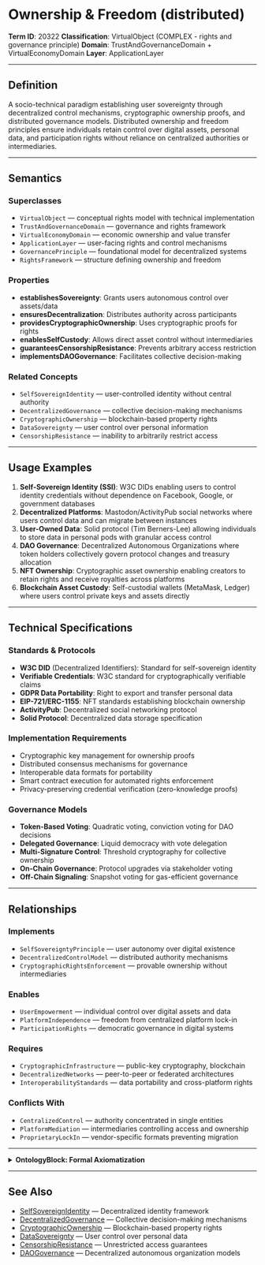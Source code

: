 # Ownership & Freedom (distributed)

**Term ID**: 20322
**Classification**: VirtualObject (COMPLEX - rights and governance principle)
**Domain**: TrustAndGovernanceDomain + VirtualEconomyDomain
**Layer**: ApplicationLayer

---

## Definition

A socio-technical paradigm establishing user sovereignty through decentralized control mechanisms, cryptographic ownership proofs, and distributed governance models. Distributed ownership and freedom principles ensure individuals retain control over digital assets, personal data, and participation rights without reliance on centralized authorities or intermediaries.

---

## Semantics

### Superclasses
- `VirtualObject` — conceptual rights model with technical implementation
- `TrustAndGovernanceDomain` — governance and rights framework
- `VirtualEconomyDomain` — economic ownership and value transfer
- `ApplicationLayer` — user-facing rights and control mechanisms
- `GovernancePrinciple` — foundational model for decentralized systems
- `RightsFramework` — structure defining ownership and freedom

### Properties
- **establishesSovereignty**: Grants users autonomous control over assets/data
- **ensuresDecentralization**: Distributes authority across participants
- **providesCryptographicOwnership**: Uses cryptographic proofs for rights
- **enablesSelfCustody**: Allows direct asset control without intermediaries
- **guaranteesCensorshipResistance**: Prevents arbitrary access restriction
- **implementsDAOGovernance**: Facilitates collective decision-making

### Related Concepts
- `SelfSovereignIdentity` — user-controlled identity without central authority
- `DecentralizedGovernance` — collective decision-making mechanisms
- `CryptographicOwnership` — blockchain-based property rights
- `DataSovereignty` — user control over personal information
- `CensorshipResistance` — inability to arbitrarily restrict access

---

## Usage Examples

1. **Self-Sovereign Identity (SSI)**: W3C DIDs enabling users to control identity credentials without dependence on Facebook, Google, or government databases
2. **Decentralized Platforms**: Mastodon/ActivityPub social networks where users control data and can migrate between instances
3. **User-Owned Data**: Solid protocol (Tim Berners-Lee) allowing individuals to store data in personal pods with granular access control
4. **DAO Governance**: Decentralized Autonomous Organizations where token holders collectively govern protocol changes and treasury allocation
5. **NFT Ownership**: Cryptographic asset ownership enabling creators to retain rights and receive royalties across platforms
6. **Blockchain Asset Custody**: Self-custodial wallets (MetaMask, Ledger) where users control private keys and assets directly

---

## Technical Specifications

### Standards & Protocols
- **W3C DID** (Decentralized Identifiers): Standard for self-sovereign identity
- **Verifiable Credentials**: W3C standard for cryptographically verifiable claims
- **GDPR Data Portability**: Right to export and transfer personal data
- **EIP-721/ERC-1155**: NFT standards establishing blockchain ownership
- **ActivityPub**: Decentralized social networking protocol
- **Solid Protocol**: Decentralized data storage specification

### Implementation Requirements
- Cryptographic key management for ownership proofs
- Distributed consensus mechanisms for governance
- Interoperable data formats for portability
- Smart contract execution for automated rights enforcement
- Privacy-preserving credential verification (zero-knowledge proofs)

### Governance Models
- **Token-Based Voting**: Quadratic voting, conviction voting for DAO decisions
- **Delegated Governance**: Liquid democracy with vote delegation
- **Multi-Signature Control**: Threshold cryptography for collective ownership
- **On-Chain Governance**: Protocol upgrades via stakeholder voting
- **Off-Chain Signaling**: Snapshot voting for gas-efficient governance

---

## Relationships

### Implements
- `SelfSovereigntyPrinciple` — user autonomy over digital existence
- `DecentralizedControlModel` — distributed authority mechanisms
- `CryptographicRightsEnforcement` — provable ownership without intermediaries

### Enables
- `UserEmpowerment` — individual control over digital assets and data
- `PlatformIndependence` — freedom from centralized platform lock-in
- `ParticipationRights` — democratic governance in digital systems

### Requires
- `CryptographicInfrastructure` — public-key cryptography, blockchain
- `DecentralizedNetworks` — peer-to-peer or federated architectures
- `InteroperabilityStandards` — data portability and cross-platform rights

### Conflicts With
- `CentralizedControl` — authority concentrated in single entities
- `PlatformMediation` — intermediaries controlling access and ownership
- `ProprietaryLockIn` — vendor-specific formats preventing migration

---

<details>
<summary><strong>OntologyBlock: Formal Axiomatization</strong></summary>

```clojure
;; OWL Functional Syntax (Ownership & Freedom (distributed) Axioms)

;; Class Declaration
(Declaration (Class :OwnershipFreedomDistributed))

;; Equivalence Axiom
(EquivalentClasses
  :OwnershipFreedomDistributed
  (ObjectIntersectionOf
    :VirtualObject
    :GovernancePrinciple
    (ObjectSomeValuesFrom :establishesSovereignty :UserAutonomy)
    (ObjectSomeValuesFrom :ensuresDecentralization :DistributedAuthority)
    (ObjectSomeValuesFrom :providesCryptographicOwnership :BlockchainRights)))

;; Subclass Axioms (COMPLEX: 16 axioms for comprehensive coverage)
(SubClassOf :OwnershipFreedomDistributed :VirtualObject)
(SubClassOf :OwnershipFreedomDistributed :TrustAndGovernanceDomain)
(SubClassOf :OwnershipFreedomDistributed :VirtualEconomyDomain)
(SubClassOf :OwnershipFreedomDistributed :ApplicationLayer)
(SubClassOf :OwnershipFreedomDistributed :GovernancePrinciple)
(SubClassOf :OwnershipFreedomDistributed :RightsFramework)

(SubClassOf :OwnershipFreedomDistributed
  (ObjectSomeValuesFrom :establishesSovereignty :SelfSovereignty))
(SubClassOf :OwnershipFreedomDistributed
  (ObjectSomeValuesFrom :ensuresDecentralization :DistributedControl))
(SubClassOf :OwnershipFreedomDistributed
  (ObjectSomeValuesFrom :providesCryptographicOwnership :ProvableRights))
(SubClassOf :OwnershipFreedomDistributed
  (ObjectSomeValuesFrom :enablesSelfCustody :DirectAssetControl))
(SubClassOf :OwnershipFreedomDistributed
  (ObjectSomeValuesFrom :guaranteesCensorshipResistance :UnrestrictedAccess))
(SubClassOf :OwnershipFreedomDistributed
  (ObjectSomeValuesFrom :implementsDAOGovernance :CollectiveDecisionMaking))

(SubClassOf :OwnershipFreedomDistributed
  (ObjectSomeValuesFrom :enablesDataPortability :UserControlledMigration))
(SubClassOf :OwnershipFreedomDistributed
  (ObjectSomeValuesFrom :supportsInteroperability :CrossPlatformRights))
(SubClassOf :OwnershipFreedomDistributed
  (ObjectSomeValuesFrom :implementsSelfSovereignIdentity :DecentralizedIdentity))
(SubClassOf :OwnershipFreedomDistributed
  (ObjectSomeValuesFrom :enforcesUserRights :CryptographicProof))

;; Disjointness Constraints
(DisjointClasses :OwnershipFreedomDistributed :CentralizedOwnership)
(DisjointClasses :OwnershipFreedomDistributed :PlatformMediation)
(DisjointClasses :OwnershipFreedomDistributed :IntermediaryControl)

;; Property Axioms
(FunctionalObjectProperty :establishesSovereignty)
(ObjectPropertyDomain :providesCryptographicOwnership :OwnershipFreedomDistributed)
(ObjectPropertyRange :enablesSelfCustody :AutonomousControl)

;; Property Characteristics
(TransitiveObjectProperty :ensuresDecentralization)
(SymmetricObjectProperty :sharesGovernanceRights)
(IrreflexiveObjectProperty :dependsOnCentralAuthority)

;; Cardinality Constraints
(SubClassOf :OwnershipFreedomDistributed
  (ObjectMinCardinality 1 :providesCryptographicOwnership :BlockchainProof))
(SubClassOf :OwnershipFreedomDistributed
  (ObjectMinCardinality 1 :implementsDAOGovernance :DecentralizedGovernanceMechanism))

;; Complex Relationships
(SubClassOf :OwnershipFreedomDistributed
  (ObjectIntersectionOf
    (ObjectSomeValuesFrom :implements :SelfSovereigntyPrinciple)
    (ObjectSomeValuesFrom :enables :UserEmpowerment)
    (ObjectSomeValuesFrom :requires :CryptographicInfrastructure)
    (ObjectAllValuesFrom :conflictsWith :CentralizedControl)))

;; Data Properties
(DataPropertyAssertion :governanceModel :OwnershipFreedomDistributed "DAO,Liquid Democracy,Token Voting"^^xsd:string)
(DataPropertyAssertion :ownershipMechanism :OwnershipFreedomDistributed "NFT,DID,Smart Contract,Private Key"^^xsd:string)
(DataPropertyAssertion :standardsCompliance :OwnershipFreedomDistributed "W3C DID,GDPR,EIP-721,Solid"^^xsd:string)
(DataPropertyAssertion :censorshipResistance :OwnershipFreedomDistributed "High"^^xsd:string)

;; Axioms for Rights and Freedoms
(SubClassOf :OwnershipFreedomDistributed
  (ObjectIntersectionOf
    (ObjectSomeValuesFrom :grantsRight :DataOwnership)
    (ObjectSomeValuesFrom :grantsRight :AssetControl)
    (ObjectSomeValuesFrom :grantsRight :GovernanceParticipation)
    (ObjectSomeValuesFrom :grantsRight :PlatformMigration)))
```

</details>

---

## See Also
- [SelfSovereignIdentity](./SelfSovereignIdentity.md) — Decentralized identity framework
- [DecentralizedGovernance](./DecentralizedGovernance.md) — Collective decision-making mechanisms
- [CryptographicOwnership](./CryptographicOwnership.md) — Blockchain-based property rights
- [DataSovereignty](./DataSovereignty.md) — User control over personal data
- [CensorshipResistance](./CensorshipResistance.md) — Unrestricted access guarantees
- [DAOGovernance](./DAOGovernance.md) — Decentralized autonomous organization models

